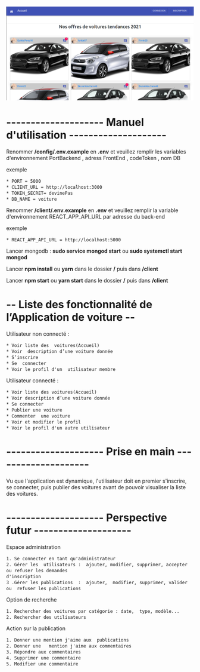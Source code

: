 
![photo](/Accueil.png)

# -------------------- Manuel d'utilisation --------------------

Renommer **/config/.env.example** en **.env** et veuillez remplir les variables d'environnement PortBackend , adress FrontEnd , codeToken , nom DB

exemple

	* PORT = 5000
	* CLIENT_URL = http://localhost:3000
	* TOKEN_SECRET= devinePas
	* DB_NAME = voiture

Renommer **/client/.env.example** en **.env** et veuillez remplir la variable d'environnement REACT_APP_API_URL par adresse du back-end

exemple

	* REACT_APP_API_URL = http://localhost:5000

Lancer  mongodb : **sudo service mongod start** ou **sudo systemctl start mongod**

Lancer **npm install** ou **yarn** dans le dossier  **/** puis dans **/client**

Lancer **npm start** ou **yarn start** dans le dossier  **/** puis dans **/client**

# -- Liste des fonctionnalité de l’Application de voiture --

Utilisateur non  connecté :

	* Voir liste des  voitures(Accueil)
	* Voir  description d’une voiture donnée
	* S’inscrire
	* Se  connecter
	* Voir le profil d'un  utilisateur membre

Utilisateur connecté :

	* Voir liste des voitures(Accueil)
	* Voir description d’une voiture donnée
	* Se connecter
	* Publier une voiture
	* Commenter  une voiture
	* Voir et modifier le profil
	* Voir le profil d'un autre utilisateur

# -------------------- Prise en main --------------------

Vu  que  l'application est dynamique, l'utilisateur doit  en premier s'inscrire, se connecter, puis publier des voitures avant de  pouvoir visualiser la liste des voitures.


# --------------------  Perspective futur --------------------

Espace administration

	1. Se connecter en tant qu'administrateur
	2. Gérer les  utilisateurs :  ajouter, modifier, supprimer, accepter ou refuser les demandes  									   d'inscription
	3 .Gérer les publications  :  ajouter,  modifier, supprimer, valider ou  refuser les publications

Option de  recherche

	1. Rechercher des voitures par catégorie : date,  type, modèle...
	2. Rechercher des utilisateurs

Action sur la publication

	1. Donner une mention j'aime aux  publications
	2. Donner une   mention j'aime aux commentaires
	3. Répondre aux commentaires
	4. Supprimer une commentaire
	5. Modifier une commentaire
